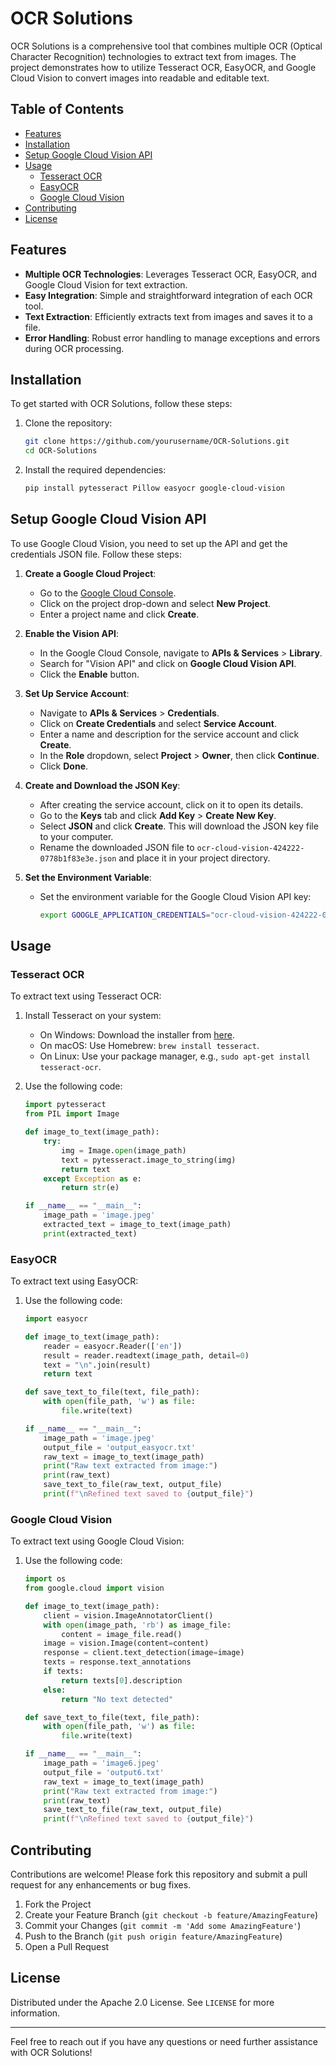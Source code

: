 # OCR Solutions

OCR Solutions is a comprehensive tool that combines multiple OCR (Optical Character Recognition) technologies to extract text from images. The project demonstrates how to utilize Tesseract OCR, EasyOCR, and Google Cloud Vision to convert images into readable and editable text.

## Table of Contents

- [Features](#features)
- [Installation](#installation)
- [Setup Google Cloud Vision API](#setup-google-cloud-vision-api)
- [Usage](#usage)
  - [Tesseract OCR](#tesseract-ocr)
  - [EasyOCR](#easyocr)
  - [Google Cloud Vision](#google-cloud-vision)
- [Contributing](#contributing)
- [License](#license)

## Features

- **Multiple OCR Technologies**: Leverages Tesseract OCR, EasyOCR, and Google Cloud Vision for text extraction.
- **Easy Integration**: Simple and straightforward integration of each OCR tool.
- **Text Extraction**: Efficiently extracts text from images and saves it to a file.
- **Error Handling**: Robust error handling to manage exceptions and errors during OCR processing.

## Installation

To get started with OCR Solutions, follow these steps:

1. Clone the repository:
   ```sh
   git clone https://github.com/yourusername/OCR-Solutions.git
   cd OCR-Solutions
   ```

2. Install the required dependencies:
   ```sh
   pip install pytesseract Pillow easyocr google-cloud-vision
   ```

## Setup Google Cloud Vision API

To use Google Cloud Vision, you need to set up the API and get the credentials JSON file. Follow these steps:

1. **Create a Google Cloud Project**:
   - Go to the [Google Cloud Console](https://console.cloud.google.com/).
   - Click on the project drop-down and select **New Project**.
   - Enter a project name and click **Create**.

2. **Enable the Vision API**:
   - In the Google Cloud Console, navigate to **APIs & Services** > **Library**.
   - Search for "Vision API" and click on **Google Cloud Vision API**.
   - Click the **Enable** button.

3. **Set Up Service Account**:
   - Navigate to **APIs & Services** > **Credentials**.
   - Click on **Create Credentials** and select **Service Account**.
   - Enter a name and description for the service account and click **Create**.
   - In the **Role** dropdown, select **Project** > **Owner**, then click **Continue**.
   - Click **Done**.

4. **Create and Download the JSON Key**:
   - After creating the service account, click on it to open its details.
   - Go to the **Keys** tab and click **Add Key** > **Create New Key**.
   - Select **JSON** and click **Create**. This will download the JSON key file to your computer.
   - Rename the downloaded JSON file to `ocr-cloud-vision-424222-0778b1f83e3e.json` and place it in your project directory.

5. **Set the Environment Variable**:
   - Set the environment variable for the Google Cloud Vision API key:
     ```sh
     export GOOGLE_APPLICATION_CREDENTIALS="ocr-cloud-vision-424222-0778b1f83e3e.json"
     ```

## Usage

### Tesseract OCR

To extract text using Tesseract OCR:

1. Install Tesseract on your system:
   - On Windows: Download the installer from [here]([https://github.com/tesseract-ocr/tesseract/wiki](https://github.com/tesseract-ocr/tessdoc)).
   - On macOS: Use Homebrew: `brew install tesseract`.
   - On Linux: Use your package manager, e.g., `sudo apt-get install tesseract-ocr`.

2. Use the following code:

   ```python
   import pytesseract
   from PIL import Image

   def image_to_text(image_path):
       try:
           img = Image.open(image_path)
           text = pytesseract.image_to_string(img)
           return text
       except Exception as e:
           return str(e)

   if __name__ == "__main__":
       image_path = 'image.jpeg'
       extracted_text = image_to_text(image_path)
       print(extracted_text)
   ```

### EasyOCR

To extract text using EasyOCR:

1. Use the following code:

   ```python
   import easyocr

   def image_to_text(image_path):
       reader = easyocr.Reader(['en'])
       result = reader.readtext(image_path, detail=0)
       text = "\n".join(result)
       return text

   def save_text_to_file(text, file_path):
       with open(file_path, 'w') as file:
           file.write(text)

   if __name__ == "__main__":
       image_path = 'image.jpeg'
       output_file = 'output_easyocr.txt'
       raw_text = image_to_text(image_path)
       print("Raw text extracted from image:")
       print(raw_text)
       save_text_to_file(raw_text, output_file)
       print(f"\nRefined text saved to {output_file}")
   ```

### Google Cloud Vision

To extract text using Google Cloud Vision:

1. Use the following code:

   ```python
   import os
   from google.cloud import vision

   def image_to_text(image_path):
       client = vision.ImageAnnotatorClient()
       with open(image_path, 'rb') as image_file:
           content = image_file.read()
       image = vision.Image(content=content)
       response = client.text_detection(image=image)
       texts = response.text_annotations
       if texts:
           return texts[0].description
       else:
           return "No text detected"

   def save_text_to_file(text, file_path):
       with open(file_path, 'w') as file:
           file.write(text)

   if __name__ == "__main__":
       image_path = 'image6.jpeg'
       output_file = 'output6.txt'
       raw_text = image_to_text(image_path)
       print("Raw text extracted from image:")
       print(raw_text)
       save_text_to_file(raw_text, output_file)
       print(f"\nRefined text saved to {output_file}")
   ```

## Contributing

Contributions are welcome! Please fork this repository and submit a pull request for any enhancements or bug fixes.

1. Fork the Project
2. Create your Feature Branch (`git checkout -b feature/AmazingFeature`)
3. Commit your Changes (`git commit -m 'Add some AmazingFeature'`)
4. Push to the Branch (`git push origin feature/AmazingFeature`)
5. Open a Pull Request

## License

Distributed under the Apache 2.0 License. See `LICENSE` for more information.

---

Feel free to reach out if you have any questions or need further assistance with OCR Solutions!
